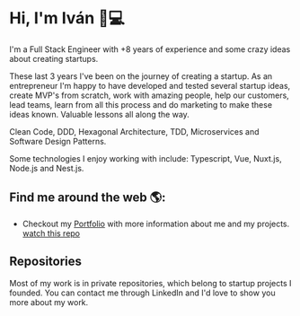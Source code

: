 # Hi, I'm Iván 👋💻

I'm a Full Stack Engineer with +8 years of experience and some crazy ideas about creating startups. 

These last 3 years I've been on the journey of creating a startup. As an entrepreneur I'm happy to have developed and tested several startup ideas, create MVP's from scratch, work with amazing people, help our customers, lead teams, learn from all this process and do marketing to make these ideas known. Valuable lessons all along the way.

Clean Code, DDD, Hexagonal Architecture, TDD, Microservices and Software Design Patterns.

Some technologies I enjoy working with include: Typescript, Vue, Nuxt.js, Node.js and Nest.js.

## Find me around the web 🌎:
- Checkout my <a href="https://ivan.unamacro.com">Portfolio</a> with more information about me and my projects.
[watch this repo](https://ivan.unamacro.com)

## Repositories
Most of my work is in private repositories, which belong to startup projects I founded. You can contact me through LinkedIn and I'd love to show you more about my work.
